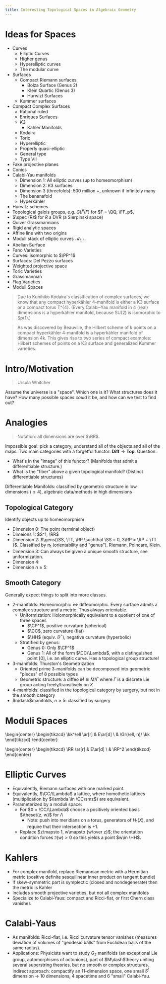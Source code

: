 ```yaml
---
title: Interesting Topological Spaces in Algebraic Geometry
---
```


# Ideas for Spaces

- Curves
  - Elliptic Curves
  - Higher genus
  - Hyperelliptic curves
  - The modular curve
- Surfaces
  - Compact Riemann surfaces
    - Bolza Surface (Genus 2)
    - Klein Quartic (Genus 3)
    - Hurwizt Surfaces
  - Kummer surfaces
- Compact Complex Surfaces
  - Rational ruled
  - Enriques Surfaces
  - $K3$
    - Kahler Manifolds
  - Kodaira
  - Toric
  - Hyperelliptic
  - Properly quasi-elliptic
  - General type
  - Type VII
- Fake projective planes 
- Conics
- Calabi-Yau manifolds
  - Dimension 1: All elliptic curves (up to homeomorphism)
  - Dimension 2: $K3$ surfaces
  - Dimension 3 (threefolds): 500 million +, unknown if infinitely many
  - The bananafold
  - Hyperkähler
- Hurwitz schemes
- Topological galois groups, e.g. $G(\bar F /F )$ for $F = \QQ, \FF_p$.
- $\spec (R)$ for $R$ a DVR (a Sierpinski space)
- Quiver Grassmannians
- Rigid analytic spaces
- Affine line with two origins
- Moduli stack of elliptic curves $\mathcal{M}_{1, 1}$.
- Abelian Surface
- Fano Varieties
 - Curves: isomorphic to $\PP^1$
 - Surfaces: Del Pezzo surfaces
- Weighted projective space
- Toric Varieties
- Grassmannian
- Flag Varieties
- Moduli Spaces

> Due to Kunihiko Kodaira's classification of complex surfaces, we know that any compact hyperkähler 4-manifold is either a K3 surface or a compact torus T^{4}. (Every Calabi–Yau manifold in 4 (real) dimensions is a hyperkähler manifold, because SU(2) is isomorphic to Sp(1).)

> As was discovered by Beauville, the Hilbert scheme of k points on a compact hyperkähler 4-manifold is a hyperkähler manifold of dimension 4k. This gives rise to two series of compact examples: Hilbert schemes of points on a K3 surface and generalized Kummer varieties.

# Intro/Motivation

> Ursula Whitcher

Assume the universe is a "space".
Which one is it? 
What structures does it have?
How many possible spaces *could* it be, and how can we test to find out?

# Analogies

> Notation: all dimensions are over $\RR$.

Impossible goal: pick a category, understand all of the objects and all of the maps.
Two main categories with a forgetful functor: $\mathbf{Diff} \to \mathbf{Top}$.
Question:

- What's in the "image" of this functor? (Manifolds that admit a differentiable structure.)
- What is the "fiber" above a given topological manifold? (Distinct differentiable structures)


Differentiable Manifolds: classified by geometric structure in low dimensions ($\leq 4$), algebraic data/methods in high dimensions


## Topological Category

Identify objects up to homeomorphism

- Dimension 0: The point (terminal object)
- Dimeions 1: $S^1, \RR$
- Dimension 2: $\gens{\SS, \TT, \RP \suchthat \SS = 0, 3\RP = \RP + \TT }$. Classified by $\pi_1$ (orientability and "genus"). Riemann, Poincare, Klein.
- Dimension 3: Can always be given a unique smooth structure, see uniformization.
- Dimension 4:
- Dimension $n\geq 5$:


## Smooth Category

Generally expect things to split into more classes.

- 2-manifolds: Homeomorphic $\iff$ diffeomorphic. 
  Every surface admits a complex structure and a metric. 
  Thus always orientable.
  - Uniformization: Holomorphically equivalent to a quotient of one of three spaces
    - $\CP^1$, positive curvature (spherical)   
    - $\CC$, zero curvature (flat)
    - $\HH$ (equiv. $\DD^\circ$), negative curvature (hyperbolic)
  - Stratified by genus:
    - Genus 0: Only $\CP^1$
    - Genus 1: All of the form $\CC/\Lambda$, with a distinguished point $[0]$, i.e. an elliptic curve.
      Has a topological group structure!
- 3-manifolds: Thurston's Geometrization
  - Oriented prime 3-manifolds can be decomposed into geometric "pieces" of 8 possible types
  - Geometric structure: a diffeo $M\cong \tilde M/\Gamma$ where $\Gamma$ is a discrete Lie group acting freely/transitively on $X$
- 4-manifolds: classified in the topological category by surgery, but not in the smooth category
- $n\dash$manifolds, $n\geq 5$: classified by surgery

# Moduli Spaces

\begin{center}
\begin{tikzcd}
\kk^\ell \ar[r] & E\ar[d] \\
 & \Gr(\ell, n)/ \kk
\end{tikzcd}
\end{center}

\begin{center}
\begin{tikzcd}
\RR \ar[r] & E\ar[d] \\
 & \RP^2
\end{tikzcd}
\end{center}


# Elliptic Curves

- Equivalently, Riemann surfaces with one marked point.
- Equivalently, $\CC/\Lambda$ a lattice, where homothetic lattices (multiplication by  $\lambda \in \CC\smz$) are equivalent.
- Parameterized by a moduli space:
  - For $X = \CC/\Lambda$ choose a positively oriented basis $\theset{z, w}$ for $\Lambda$
    - Note: push into meridians on a torus, generators of $H_1(X)$, and require that their intersection is $+1$.
  - Replace $z\mapsto 1, w\mapsto {w\over z}$; the orientation condition forces $\Im(w) > 0$ so this yields a point $w\in \HH$.

# Kahlers

- For complex manifold, replace Riemannian metric with a Hermitian metric (positive definite sesquilinear inner product on tangent bundle)
- If skew-symmetric part is symplectic (closed and nondegenerate) then the metric is Kahler
- Includes smooth projective varieties, but not all complex manifolds
- Specialize to Calabi-Yaus: compact and Ricci-flat, or first Chern class vanishes

# Calabi-Yaus

- As manifolds: Ricci-flat, i.e. Ricci curvature tensor vanishes (measures deviation of volumes of "geodesic balls" from Euclidean balls of the same radius).
- Applications: Physicists want to study $G_2$ manifolds (an exceptional Lie group, automorphisms of octonions), part of $M\dash$theory uniting several superstring theories, but no smooth or complex structures. 
  Indirect approach: compactify an 11-dimension space, one small $S^1$ dimension $\to$ 10 dimensions, 4 spacetime and 6 "small" Calabi-Yau.
